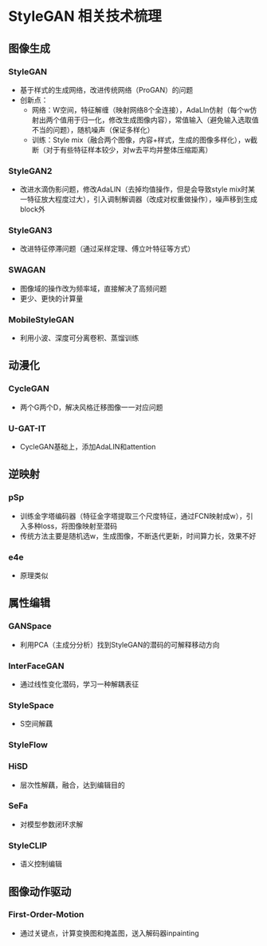 # StyleGAN 相关技术梳理

## 图像生成
### StyleGAN
- 基于样式的生成网络，改进传统网络（ProGAN）的问题
- 创新点：
    - 网络：W空间，特征解缠（映射网络8个全连接），AdaLIn仿射（每个w仿射出两个值用于归一化，修改生成图像内容），常值输入（避免输入选取值不当的问题），随机噪声（保证多样化）
    - 训练：Style mix（融合两个图像，内容+样式，生成的图像多样化），w截断（对于有些特征样本较少，对w去平均并整体压缩距离）
### StyleGAN2
- 改进水滴伪影问题，修改AdaLIN（去掉均值操作，但是会导致style mix时某一特征放大程度过大），引入调制解调器（改成对权重做操作），噪声移到生成block外
### StyleGAN3
- 改进特征停滞问题（通过采样定理、傅立叶特征等方式）
### SWAGAN
- 图像域的操作改为频率域，直接解决了高频问题
- 更少、更快的计算量
### MobileStyleGAN
- 利用小波、深度可分离卷积、蒸馏训练

## 动漫化
### CycleGAN
- 两个G两个D，解决风格迁移图像一一对应问题
### U-GAT-IT
- CycleGAN基础上，添加AdaLIN和attention

## 逆映射
### pSp
- 训练金字塔编码器（特征金字塔提取三个尺度特征，通过FCN映射成w），引入多种loss，将图像映射至潜码
- 传统方法主要是随机选w，生成图像，不断迭代更新，时间算力长，效果不好
### e4e
- 原理类似

## 属性编辑
### GANSpace
- 利用PCA（主成分分析）找到StyleGAN的潜码的可解释移动方向
### InterFaceGAN
- 通过线性变化潜码，学习一种解耦表征
### StyleSpace
- S空间解藕
### StyleFlow
### HiSD
- 层次性解藕，融合，达到编辑目的
### SeFa
- 对模型参数闭环求解
### StyleCLIP
- 语义控制编辑

## 图像动作驱动
### First-Order-Motion
- 通过关键点，计算变换图和掩盖图，送入解码器inpainting